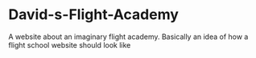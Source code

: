 # David-s-Flight-Academy
A website about an imaginary flight academy. Basically an idea of how a flight school website should look like
